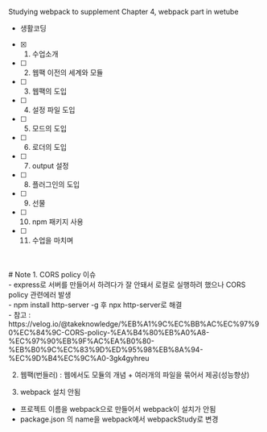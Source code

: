 Studying webpack to supplement Chapter 4, webpack part in wetube
- 생활코딩

- [x] 1. 수업소개
- [ ] 2. 웹팩 이전의 세계와 모듈
- [ ] 3. 웹팩의 도입
- [ ] 4. 설정 파일 도입
- [ ] 5. 모드의 도입
- [ ] 6. 로더의 도입
- [ ] 7. output 설정
- [ ] 8. 플러그인의 도입
- [ ] 9. 선물
- [ ] 10. npm 패키지 사용
- [ ] 11. 수업을 마치며
<br>
<br>
# Note
1. CORS policy 이슈<br>
- express로 서버를 만들어서 하려다가 잘 안돼서 로컬로 실행하려 했으나 CORS policy 관련에러 발생<br>
- npm install http-server -g 후 npx http-server로 해결<br>
- 참고 : https://velog.io/@takeknowledge/%EB%A1%9C%EC%BB%AC%EC%97%90%EC%84%9C-CORS-policy-%EA%B4%80%EB%A0%A8-%EC%97%90%EB%9F%AC%EA%B0%80-%EB%B0%9C%EC%83%9D%ED%95%98%EB%8A%94-%EC%9D%B4%EC%9C%A0-3gk4gyhreu

2. 웹팩(번들러) : 웹에서도 모듈의 개념 + 여러개의 파일을 묶어서 제공(성능향상)

3. webpack 설치 안됨
- 프로젝트 이름을 webpack으로 만들어서 webpack이 설치가 안됨
- package.json 의 name을 webpack에서 webpackStudy로 변경